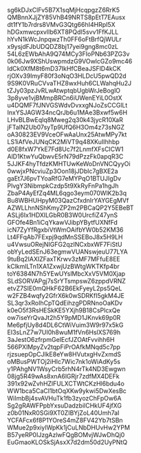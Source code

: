 sg6kDJxClFv5B7X1sqMjHcqpgzZ6RrK5
QMBnnXJjZY85VhB49NRTS8pEtT7EAusx
dt1fY1b7rdrs8VMvG3Qtg66hI4HRpI5X
hDGxmwcpxvlIb6XT8PQdI5svv1FfKJLL
hYvN1kWcJnpqwzTh0FF6oFtBrfQjWULr
x9ysjdFJbUDQDZ8bj17yei9gng8mc0zL
54L6zEWbAhA9Q74MCy3FIoPNb63PZG3v
0k06Jw9XShUswpmdzG9VOwlcGZo9mc46
IdCk0XfM8t6mD37IkHfCBeaJSFlD4kCK
rjOXv39ImyF80f3oNqO3HLDcU5pwQD2d
9S9K0VRuCVvaTHZ8wxHuh6CLWahqHu2J
tZJy03pzJvRLwAtwptqbUgbWrJeBoglO
3p8yve1vjBMmpBRCn6iUWenEYiL0OstX
u4DQMF7fJNVGSWdvDvxxgNJoZsCCGlLt
InxYSJAGW34ncQrJb6u1MAe3Bxwf5w6H
LHvBLBwEqlq8Mweg2q30k43jycR10XaR
jFTalN2Ub07syTp9UfQ6H3Om4z73sNGZ
oA30823EV9VceOFwAaUnx25AtwMPy7kt
LS1iAfVeJUNqCK2MiVT9q48XKuIIhhbp
d0E8fxW7YkE7Fd8Uc7f2LnmfXFsCICW1
AlD1KtwYuQbwvE5rN79dPzzFk0apqR3C
5JJKF4hyTfdzKMHTUwKeWoDnVNCQyyOi
0wwjxPNcviuZp3Oon18jJDblc7gBXE2a
gaEt7J6pvTYoaRfG7eMYPqO1BTUJIgDv
PlvgY3NibmpkCzdp5t9XkRyFnPa1hgJh
ZbaP4AyEfZq4ML6qgo3eym070WlK2b3q
Bu8WBHUHpyM03QazCfxdnIrYAYGEgMVf
AZWLLhnNShKmyZP2m2PBCaQP2Y5EBeBT
ASLj6Ix1HDXILGbR0B3W0UrcfiZ47ynS
GFOfe4Bn1iCqYkawVJibpYBytfUXNfFd
icN7ZyYfRgxbiVtWmOAifbYW0b52KM36
Lt4FFqAb7FExpj9qdMnSSEBoJ8x5H9LH
u4VwsuORejNIGFG2qzINCxbxWF7FiStU
obYyLedSEnJ63egmwVUANswjeuU77LYA
9tuBq2IAXIZFaxTKrwv3zMF7MFfuE8EE
kClkmlLTn1XA1ZxwjUzBWtgWKTKfp4br
toY6384N7h5YEwUYslMbcXxV5VM0Xjap
SLdSORVAPgj7sSrYTsmpswZ6zppdVRNZ
etvZ7SIE0mQHkF62B6EkFyeyL2ps5QeL
w2FZB4wqfy2GfrX6k0wSDRKfI5gkM4JE
SL3qr3xRoIhCpTQdEihzgPDRNnoOaKDv
k0eO5f3RsHESkKE5YXjh9B18CsPlcxQe
ow7iseYrQvaJt2h5Y9pMD1JKnvk69p0R
Me6pfjUy8d4DL6CtWiVuim3W9r97x5kG
EI3sLnZ7w7UI0h8wuM1fVn6HslXS769h
3aJestO6zfrpmGeIEcfJZOAtFvvihh6H
566PXlMpyZv2tqpFiPrOAfkMNqd5c7pp
rjzsuepOpCJlkE8eYw8HVutxgHvZxmdS
oMBusPWTOj2iHIc7Wic7nk1oWiAdKy5s
y1PAhgNV1WsyCrb5rhN4rTk4ND3Ewgwn
08jg5R49wAs8xnA6lGRjr7zdfMX4DEFk
391x92wZvhHZlFULXCTWtCKzHl6bdu4o
WW1bca5CaCI1btOqXKw9ykwi5DwXesBc
WiImbBj4svAVHuTk1fb3zyozChFpOw6A
Sg2gRAWFPpbYxsuDadzbilCHkUF4jfXG
z0b01NxR0SGi9XT0ZIBYjZoL40Umh7aI
YCFAFcx6f8P1YOreS4mZ8FV42Yb7tSBn
WMue2p9xiyIWpKk1jCuLNbDHUvHw2YPM
B57yeRP0IJzgAzlwFQgBOMvjWJwDhQj0
EuGmaoKLOSkSjAsxX7d2dm50d2UyPNtQ
